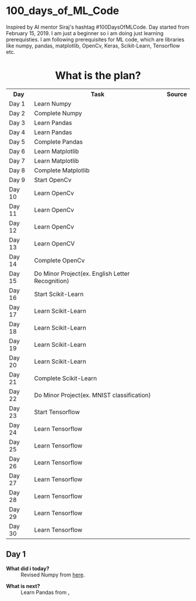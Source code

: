 # 100_days_of_ML_Code
Inspired by AI mentor Siraj's hashtag #100DaysOfMLCode. Day started from February 15, 2019. I am just a beginner so i am doing just learning prerequisties.
I am following prerequisites for ML code, which are libraries like numpy, pandas, matplotlib, OpenCv, Keras, Scikit-Learn, Tensorflow etc.
<h1 align = 'center'>What is the plan?</h1>
<table header = "100DaysOfMLCode Plans">
  <th>Day</th>
  <th>Task</th>
  <th>Source</th>
  <tr>
    <td>Day 1</td>
    <td>Learn Numpy</td>
    <td> </td>
  </tr>
  
  <tr>
    <td>Day 2</td>
    <td>Complete Numpy</td>
    <td> </td>
  </tr>
  
  <tr>
    <td>Day 3</td>
    <td>Learn Pandas</td>
    <td> </td>
  </tr>
  
  <tr>
    <td>Day 4</td>
    <td>Learn Pandas</td>
    <td> </td>
  </tr>
  
  <tr>
    <td>Day 5</td>
    <td>Complete Pandas</td>
    <td> </td>
  </tr>
  
  <tr>
    <td>Day 6</td>
    <td>Learn Matplotlib</td>
    <td> </td>
  </tr>
  
  <tr>
    <td>Day 7</td>
    <td>Learn Matplotlib</td>
    <td> </td>
  </tr>
  
  <tr>
    <td>Day 8</td>
    <td>Complete Matplotlib</td>
    <td> </td>
  </tr>
  
  <tr>
    <td>Day 9</td>
    <td>Start OpenCv</td>
    <td> </td>
  </tr>
  
  <tr>
    <td>Day 10</td>
    <td>Learn OpenCv</td>
    <td> </td>
  </tr>
  
  <tr>
    <td>Day 11</td>
    <td>Learn OpenCv</td>
    <td> </td>
  </tr>
  
  <tr>
    <td>Day 12</td>
    <td>Learn OpenCv</td>
    <td> </td>
  </tr>
  
  <tr>
    <td>Day 13</td>
    <td>Learn OpenCV</td>
    <td> </td>
  </tr>
  
  <tr>
    <td>Day 14</td>
    <td>Complete OpenCv</td>
    <td> </td>
  
   </tr>
  
  <tr>
    <td>Day 15</td>
    <td>Do Minor Project(ex. English Letter Recognition)</td>
    <td> </td>
  </tr>
  
  <tr>
    <td>Day 16</td>
    <td>Start Scikit-Learn</td>
    <td> </td>
  </tr>
  
  <tr>
    <td>Day 17</td>
    <td>Learn Scikit-Learn</td>
    <td> </td>
  </tr>
  
  <tr>
    <td>Day 18</td>
    <td>Learn Scikit-Learn</td>
    <td> </td>
  </tr>
  
  <tr>
    <td>Day 19</td>
    <td>Learn Scikit-Learn</td>
    <td> </td>
  </tr>
  
  <tr>
    <td>Day 20</td>
    <td>Learn Scikit-Learn</td>
    <td> </td>
  </tr>
  
  <tr>
    <td>Day 21</td>
    <td>Complete Scikit-Learn</td>
    <td> </td>
  </tr>
  
  <tr>
    <td>Day 22</td>
    <td>Do Minor Project(ex. MNIST classification)</td>
    <td> </td>
  </tr>
  <tr>
    <td>Day 23</td>
    <td>Start Tensorflow</td>
    <td> </td>
  </tr>
  <tr>
    <td>Day 24</td>
    <td>Learn Tensorflow</td>
    <td> </td>
  </tr>
  <tr>
    <td>Day 25</td>
    <td>Learn Tensorflow</td>
    <td> </td>
  </tr>
  <tr>
    <td>Day 26</td>
    <td>Learn Tensorflow</td>
    <td> </td>
  </tr>
  <tr>
    <td>Day 27</td>
    <td>Learn Tensorflow</td>
    <td> </td>
  </tr>
  <tr>
    <td>Day 28</td>
    <td>Learn Tensorflow</td>
    <td> </td>
  </tr>
  <tr>
    <td>Day 29</td>
    <td>Learn Tensorflow</td>
    <td> </td>
  </tr>
  <tr>
    <td>Day 30</td>
    <td>Learn Tensorflow</td>
    <td> </td>
  </tr>
  
</table>
<h2>Day 1</h2>
<dl><b>What did i today?</b>
<dd>Revised Numpy from <a href = "https://github.com/zekelabs/data-science-complete-tutorial">here</a>.</dd>
</dl>
<dl><b>What is next?</b>
  <dd>Learn Pandas from <a href = "https://github.com/TarrySingh/Artificial-Intelligence-Deep-Learning-Machine-Learning-Tutorials" here</a>.
  




